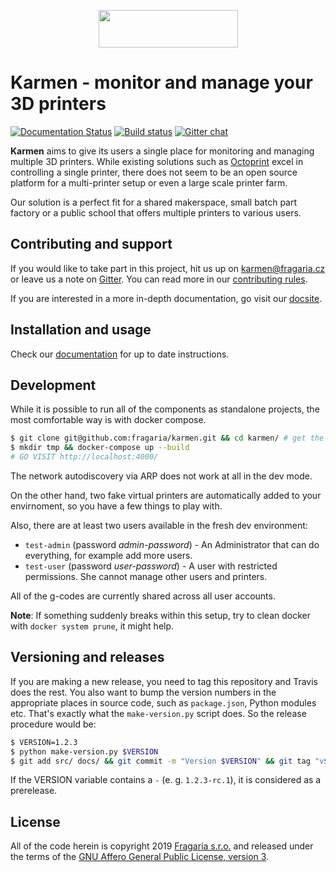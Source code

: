 <p align="center">
  <img width="223" height="60" src="https://raw.githubusercontent.com/fragaria/karmen/e2982bbfb7591a5e322f2e094505d75f7036e0ca/web/src/logo.svg?sanitize=true">
</p>

# Karmen - monitor and manage your 3D printers

[![Documentation Status](https://readthedocs.org/projects/karmen/badge/?version=latest)](https://karmen.readthedocs.io/en/latest/?badge=latest)
[![Build status](https://api.travis-ci.com/fragaria/karmen.svg?branch=master)](https://travis-ci.com/fragaria/karmen)
[![Gitter chat](https://badges.gitter.im/fragaria/karmen.png)](https://gitter.im/fragaria/karmen)


**Karmen** aims to give its users a single place for monitoring
and managing multiple 3D printers. While existing solutions
such as [Octoprint](https://octoprint.org) excel in controlling
a single printer, there does not seem to be an open source platform
for a multi-printer setup or even a large scale printer farm.

Our solution is a perfect fit for a shared makerspace, small batch
part factory or a public school that offers multiple printers to various
users.

## Contributing and support

If you would like to take part in this project, hit us up on karmen@fragaria.cz
or leave us a note on [Gitter](https://gitter.im/fragaria/karmen). You can read
more in our [contributing rules](./CONTRIBUTING.md).

If you are interested in a more in-depth documentation, go visit our [docsite](https://karmen.readthedocs.io).

## Installation and usage

Check our [documentation](https://karmen.readthedocs.io/en/latest/installation.html) for up to date instructions.

## Development

While it is possible to run all of the components as standalone projects,
the most comfortable way is with docker compose.

```sh
$ git clone git@github.com:fragaria/karmen.git && cd karmen/ # get the repo
$ mkdir tmp && docker-compose up --build
# GO VISIT http://localhost:4000/
```

The network autodiscovery via ARP does not work at all in the dev mode.

On the other hand, two fake virtual printers are automatically added to your envirnoment, so you have a few
things to play with.

Also, there are at least two users available in the fresh dev environment:

- `test-admin` (password *admin-password*) - An Administrator that can do everything, for example add more users.
- `test-user` (password *user-password*) - A user with restricted permissions. She cannot manage other users and
printers.

All of the g-codes are currently shared across all user accounts.

**Note**: If something suddenly breaks within this setup, try to clean docker with `docker system prune`, it might help.

## Versioning and releases

If you are making a new release, you need to tag this repository and Travis does the rest. You also
want to bump the version numbers in the appropriate places in source code, such as `package.json`, Python
modules etc. That's exactly what the `make-version.py` script does. So the release procedure would be:

```sh
$ VERSION=1.2.3
$ python make-version.py $VERSION
$ git add src/ docs/ && git commit -m "Version $VERSION" && git tag "v${VERSION}"
```

If the VERSION variable contains a `-` (e. g. `1.2.3-rc.1`), it is considered as a prerelease.

## License

All of the code herein is copyright 2019 [Fragaria s.r.o.](https://fragaria.cz) and released
under the terms of the [GNU Affero General Public License, version 3](./LICENSE.txt).
